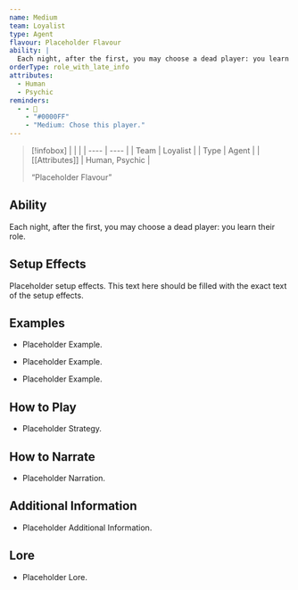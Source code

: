 ```yaml
---
name: Medium
team: Loyalist
type: Agent
flavour: Placeholder Flavour
ability: |
  Each night, after the first, you may choose a dead player: you learn their role.
orderType: role_with_late_info
attributes:
  - Human
  - Psychic
reminders:
  - - 👻
    - "#0000FF"
    - "Medium: Chose this player."
---
```

> [!infobox]
> |  |  |
> | ---- | ---- |
> | Team | Loyalist |
> | Type | Agent |
> | [[Attributes]] | Human, Psychic |
> 
>  “Placeholder Flavour”

## Ability
Each night, after the first, you may choose a dead player: you learn their role.

## Setup Effects
Placeholder setup effects. This text here should be filled with the exact text of the setup effects.

## Examples
- Placeholder Example.

- Placeholder Example.

- Placeholder Example.

## How to Play
- Placeholder Strategy.

## How to Narrate
- Placeholder Narration.

## Additional Information
- Placeholder Additional Information.

## Lore
- Placeholder Lore.